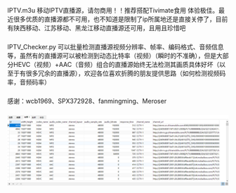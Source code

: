 IPTV.m3u 移动IPTV直播源，请勿商用！！推荐搭配Tivimate食用 体验极佳。最近很多优质的直播源都不可用，也不知道是限制了ip所属地还是直接关停了，目前有陕西移动、江苏移动、黑龙江移动直播源还可用，且用且珍惜吧
###
IPTV_Checker.py 可以批量检测直播源视频分辨率、帧率、编码格式、音频信息等，虽然有的直播源可以被检测到动态比特率（视频）（瞬时的不准确），但是大部分HEVC（视频）+AAC（音频）组合的直播源始终无法检测其画质具体好坏（以至于有很多冗余的直播源），欢迎各位喜欢折腾的朋友提供思路（如何检测视频码率，音频码率）
###
感谢：wcb1969、SPX372928、fanmingming、Meroser
###
<img src="https://github.com/yue365/IPTV/blob/master/sample-2024-01-30_12-13-19.png"/>
